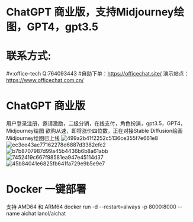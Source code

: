 # ChatGPT 商业版，支持Midjourney绘图，GPT4，gpt3.5
# 联系方式:
#v:office-tech Q:764093443
#自助下单：https://officechat.site/
演示站点：https://www.officechat.com.cn/
# ChatGPT 商业版
用户登录注册，邀请激励，二级分销，在线支付，角色扮演，gpt3.5，GPT4，Midjourney绘图 欲购从速，即将涨价四位数，正在对接Stable Diffusion绘画 Midjourney绘图已上线
![499a2b41f2252c5136ce355f7e661e8](https://github.com/gg7640/ChatGPT4-Midjourney-/assets/128571467/20e5e5ee-350c-46b7-8e0b-6245b9f7629e)
![ec3ee43ac77162278d6887d3382efc2](https://github.com/gg7640/ChatGPT4-Midjourney-/assets/128571467/bb18f79b-c1ec-4771-bdeb-cb76062a1094)
![b7b8707987d99a45b4436b6b8a61abb](https://github.com/gg7640/ChatGPT4-Midjourney-/assets/128571467/e539d586-1f2e-44bc-8d42-a0672f1d1c17)
![7452419c667f98581ea947e45114d37](https://github.com/gg7640/ChatGPT4-Midjourney-/assets/128571467/aa9a3bea-05e3-4781-b79b-9fe3a242d296)
![45b84041e6825fb641fa729e9b5e9e7](https://github.com/gg7640/ChatGPT4-Midjourney-/assets/128571467/b615f73c-5273-4e58-a8cd-7cd53a177e66)
# Docker 一键部署
支持 AMD64 和 ARM64
docker run -d --restart=always -p 8000:8000 --name aichat lanol/aichat
